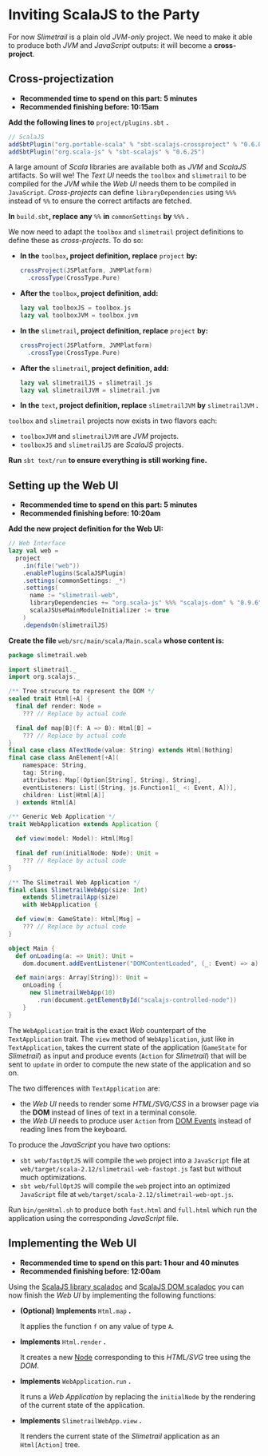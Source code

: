 # Inviting ScalaJS to the Party

For now *Slimetrail* is a plain old *JVM-only* project. We need to make it able to produce both *JVM* and *JavaScript* outputs: it will become a **cross-project**.

## Cross-projectization

- **Recommended time to spend on this part: 5 minutes**
- **Recommended finishing before: 10:15am**

**Add the following lines to** `project/plugins.sbt` **.**

```scala
// ScalaJS
addSbtPlugin("org.portable-scala" % "sbt-scalajs-crossproject" % "0.6.0")
addSbtPlugin("org.scala-js" % "sbt-scalajs" % "0.6.25")
```

A large amount of *Scala* libraries are available both as *JVM* and *ScalaJS* artifacts. So will we! The *Text UI* needs the `toolbox` and `slimetrail` to be compiled for the *JVM* while the *Web UI* needs them to be compiled in `JavaScript`. *Cross-projects* can define `libraryDependencies` using `%%%` instead of `%%` to ensure the correct artifacts are fetched.

**In** `build.sbt`**, replace any** `%%` **in** `commonSettings` **by** `%%%` **.**

We now need to adapt the `toolbox` and `slimetrail` project definitions to define these as *cross-projects*. To do so:
  
- **In the** `toolbox`**, project definition, replace** `project` **by:**

  ```scala
  crossProject(JSPlatform, JVMPlatform)
    .crossType(CrossType.Pure)
  ```

- **After the** `toolbox`**, project definition, add:**

  ```scala
  lazy val toolboxJS = toolbox.js
  lazy val toolboxJVM = toolbox.jvm
  ```

- **In the** `slimetrail`**, project definition, replace** `project` **by:**

  ```scala
  crossProject(JSPlatform, JVMPlatform)
    .crossType(CrossType.Pure)
  ```

- **After the** `slimetrail`**, project definition, add:**

  ```scala
  lazy val slimetrailJS = slimetrail.js
  lazy val slimetrailJVM = slimetrail.jvm
  ```

- **In the** `text`**, project definition, replace** `slimetrailJVM` **by** `slimetrailJVM` **.**

`toolbox` and `slimetrail` projects now exists in two flavors each:

- `toolboxJVM` and `slimetrailJVM` are *JVM* projects.
- `toolboxJS` and `slimetrailJS` are *ScalaJS* projects.

**Run** `sbt text/run` **to ensure everything is still working fine.**

## Setting up the Web UI

- **Recommended time to spend on this part: 5 minutes**
- **Recommended finishing before: 10:20am**

**Add the new project definition for the Web UI:**

```scala
// Web Interface
lazy val web =
  project
    .in(file("web"))
    .enablePlugins(ScalaJSPlugin)
    .settings(commonSettings: _*)
    .settings(
      name := "slimetrail-web",
      libraryDependencies += "org.scala-js" %%% "scalajs-dom" % "0.9.6",
      scalaJSUseMainModuleInitializer := true
    )
    .dependsOn(slimetrailJS)
```

**Create the file** `web/src/main/scala/Main.scala` **whose content is:**

```scala
package slimetrail.web

import slimetrail._
import org.scalajs._

/** Tree strucure to represent the DOM */
sealed trait Html[+A] {
  final def render: Node =
    ??? // Replace by actual code

  final def map[B](f: A => B): Html[B] =
    ??? // Replace by actual code
}
final case class ATextNode(value: String) extends Html[Nothing]
final case class AnElement[+A](
    namespace: String,
    tag: String,
    attributes: Map[(Option[String], String), String],
    eventListeners: List[(String, js.Function1[_ <: Event, A])],
    children: List[Html[A]]
  ) extends Html[A]

/** Generic Web Application */
trait WebApplication extends Application {

  def view(model: Model): Html[Msg]

  final def run(initialNode: Node): Unit =
    ??? // Replace by actual code
}

/** The Slimetrail Web Application */
final class SlimetrailWebApp(size: Int)
    extends SlimetrailApp(size)
    with WebApplication {

  def view(m: GameState): Html[Msg] =
    ??? // Replace by actual code
}

object Main {
  def onLoading(a: => Unit): Unit =
    dom.document.addEventListener("DOMContentLoaded", (_: Event) => a)

  def main(args: Array[String]): Unit =
    onLoading {
      new SlimetrailWebApp(10)
        .run(document.getElementById("scalajs-controlled-node"))
    }
}
```

The `WebApplication` trait is the exact *Web* counterpart of the `TextApplication` trait. The `view` method of `WebApplication`, just like in `TextApplication`, takes the current state of the application (`GameState` for *Slimetrail*) as input and produce events (`Action` for *Slimetrail*) that will be sent to `update` in order to compute the new state of the application and so on.

The two differences with `TextApplication` are:

- the *Web UI* needs to render some *HTML/SVG/CSS* in a browser page via the **DOM** instead of lines of text in a terminal console.
- the *Web UI* needs to produce user `Action` from [DOM Events](https://developer.mozilla.org/en-US/docs/Web/Events) instead of reading lines from the keyboard.

To produce the *JavaScript* you have two options:

- `sbt web/fastOptJS` will compile the `web` project into a `JavaScript` file at `web/target/scala-2.12/slimetrail-web-fastopt.js` fast but without much optimizations.
- `sbt web/fullOptJS` will compile the `web` project into an optimized `JavaScript` file at `web/target/scala-2.12/slimetrail-web-opt.js`.

Run `bin/genHtml.sh` to produce both `fast.html` and `full.html` which run the application using the corresponding *JavaScript* file.

## Implementing the Web UI

- **Recommended time to spend on this part: 1 hour and 40 minutes**
- **Recommended finishing before: 12:00am**

Using the [ScalaJS library scaladoc](https://www.scala-js.org/api/scalajs-library/latest/#scala.scalajs.js.package) and [ScalaJS DOM scaladoc](https://www.scala-js.org/api/scalajs-dom/0.9.5/#org.scalajs.dom.package) you can now finish the *Web UI* by implementing the following functions:

- **(Optional) Implements** `Html.map` **.**

  It applies the function `f` on any value of type `A`.

- **Implements** `Html.render` **.**

  It creates a new [Node](https://www.scala-js.org/api/scalajs-dom/0.9.5/#org.scalajs.dom.raw.Node) corresponding to this *HTML/SVG* tree using the *DOM*.

- **Implements** `WebApplication.run` **.**

  It runs a *Web Application* by replacing the `initialNode` by the rendering of the current state of the application.

- **Implements** `SlimetrailWebApp.view` **.**

  It renders the current state of the *Slimetrail* application as an `Html[Action]` tree.